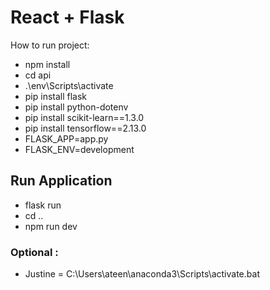 # React + Flask 

How to run project:
- npm install
- cd api
- .\env\Scripts\activate 
- pip install flask
- pip install python-dotenv
- pip install scikit-learn==1.3.0
- pip install tensorflow==2.13.0
- FLASK_APP=app.py
- FLASK_ENV=development

## Run Application
- flask run
- cd ..
- npm run dev

### Optional :
- Justine = C:\Users\ateen\anaconda3\Scripts\activate.bat